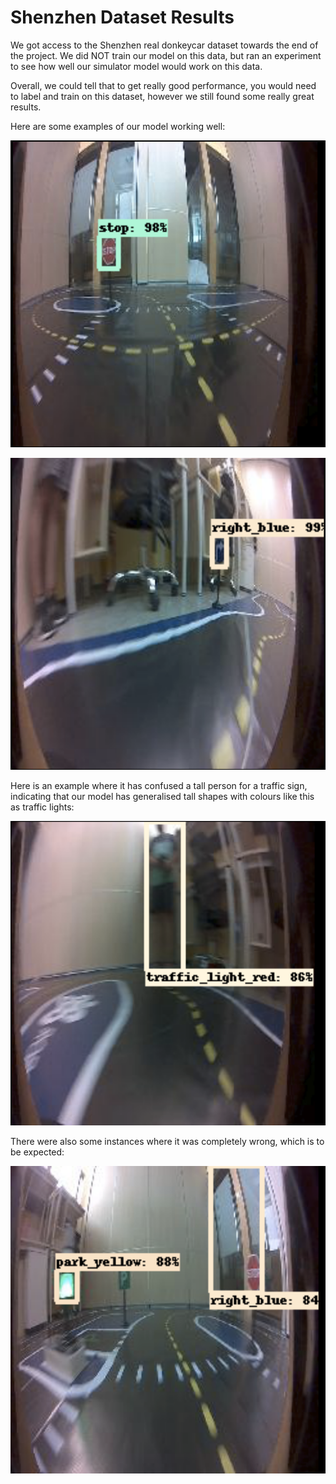 # Shenzhen Dataset Results

We got access to the Shenzhen real donkeycar dataset towards the end of the project. We did NOT train our model on this data, but ran an experiment to see how well our simulator model would work on this data.

Overall, we could tell that to get really good performance, you would need to label and train on this dataset, however we still found some really great results.

Here are some examples of our model working well:

![Shenzhen Good 1](../images/will_real_donkey_good1.png)

![Shenzhen Good 2](../images/will_real_donkey_good2.png)

Here is an example where it has confused a tall person for a traffic sign, indicating that our model has generalised tall shapes with colours like this as traffic lights:

![Shenzhen Bad 1](../images/will_real_donkey_bad1.png)

There were also some instances where it was completely wrong, which is to be expected:

![Shenzhen Bad 2](../images/will_real_donkey_bad2.png)

